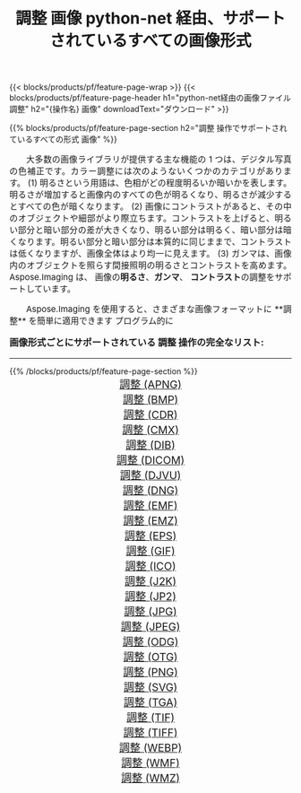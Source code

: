 ﻿---
title: 調整 画像 python-net 経由、サポートされているすべての画像形式 
weight: 3920
url: /ja/python-net/adjust/ 
lang: ja
langdirlevel: 2
locales: zh-hans,ja,it,ru,de,es,fr,nl,id,lt,pl,pt,vi,tr,ko,zh-hant,ar,hi,th,sv,cs,uk,he
description: Aspose.Imaging を使用すると、python-net 経由で簡単に 調整 イメージを作成できます
---

{{< blocks/products/pf/feature-page-wrap >}}
{{< blocks/products/pf/feature-page-header h1="python-net経由の画像ファイル調整" h2="{操作名} 画像" downloadText="ダウンロード" >}}


{{% blocks/products/pf/feature-page-section  h2="調整 操作でサポートされているすべての形式 画像" %}}
<p align="justify" style="text-indent:2em;font-size:15px;">
大多数の画像ライブラリが提供する主な機能の 1 つは、デジタル写真の色補正です。カラー調整には次のようないくつかのカテゴリがあります。 (1) 明るさという用語は、色相がどの程度明るいか暗いかを表します。明るさが増加すると画像内のすべての色が明るくなり、明るさが減少するとすべての色が暗くなります。 (2) 画像にコントラストがあると、その中のオブジェクトや細部がより際立ちます。コントラストを上げると、明るい部分と暗い部分の差が大きくなり、明るい部分は明るく、暗い部分は暗くなります。明るい部分と暗い部分は本質的に同じままで、コントラストは低くなりますが、画像全体はより均一に見えます。 (3) ガンマは、画像内のオブジェクトを照らす間接照明の明るさとコントラストを高めます。 Aspose.Imaging は、 画像の<b>明るさ</b>、<b>ガンマ</b>、 <b>コントラスト</b>の調整をサポートしています。
</p>
<p align="justify" style="text-indent:2em;font-size:15px;">
Aspose.Imaging を使用すると、さまざまな画像フォーマットに **調整** を簡単に適用できます プログラム的に
</p>
<h3 style="margin-top:16px;">
画像形式ごとにサポートされている 調整 操作の完全なリスト:
</h3>
<hr/>
{{% /blocks/products/pf/feature-page-section %}}
<div class="container-fluid productfamilypage bg-gray">
    <div class="convertypes bg-gray agp-content section">
        <div class="container">
		<div class="row other-converters" style="gap: 10px;font-size: 19px;text-align:center;">
		    <div class='col-md-3 other-converter remove-lp remove-rp'><a href="/imaging/ja/python-net/adjust/apng/" style="padding:15px;">調整 (APNG)</a></div><div class='col-md-3 other-converter remove-lp remove-rp'><a href="/imaging/ja/python-net/adjust/bmp/" style="padding:15px;">調整 (BMP)</a></div><div class='col-md-3 other-converter remove-lp remove-rp'><a href="/imaging/ja/python-net/adjust/cdr/" style="padding:15px;">調整 (CDR)</a></div><div class='col-md-3 other-converter remove-lp remove-rp'><a href="/imaging/ja/python-net/adjust/cmx/" style="padding:15px;">調整 (CMX)</a></div><div class='col-md-3 other-converter remove-lp remove-rp'><a href="/imaging/ja/python-net/adjust/dib/" style="padding:15px;">調整 (DIB)</a></div><div class='col-md-3 other-converter remove-lp remove-rp'><a href="/imaging/ja/python-net/adjust/dicom/" style="padding:15px;">調整 (DICOM)</a></div><div class='col-md-3 other-converter remove-lp remove-rp'><a href="/imaging/ja/python-net/adjust/djvu/" style="padding:15px;">調整 (DJVU)</a></div><div class='col-md-3 other-converter remove-lp remove-rp'><a href="/imaging/ja/python-net/adjust/dng/" style="padding:15px;">調整 (DNG)</a></div><div class='col-md-3 other-converter remove-lp remove-rp'><a href="/imaging/ja/python-net/adjust/emf/" style="padding:15px;">調整 (EMF)</a></div><div class='col-md-3 other-converter remove-lp remove-rp'><a href="/imaging/ja/python-net/adjust/emz/" style="padding:15px;">調整 (EMZ)</a></div><div class='col-md-3 other-converter remove-lp remove-rp'><a href="/imaging/ja/python-net/adjust/eps/" style="padding:15px;">調整 (EPS)</a></div><div class='col-md-3 other-converter remove-lp remove-rp'><a href="/imaging/ja/python-net/adjust/gif/" style="padding:15px;">調整 (GIF)</a></div><div class='col-md-3 other-converter remove-lp remove-rp'><a href="/imaging/ja/python-net/adjust/ico/" style="padding:15px;">調整 (ICO)</a></div><div class='col-md-3 other-converter remove-lp remove-rp'><a href="/imaging/ja/python-net/adjust/j2k/" style="padding:15px;">調整 (J2K)</a></div><div class='col-md-3 other-converter remove-lp remove-rp'><a href="/imaging/ja/python-net/adjust/jp2/" style="padding:15px;">調整 (JP2)</a></div><div class='col-md-3 other-converter remove-lp remove-rp'><a href="/imaging/ja/python-net/adjust/jpg/" style="padding:15px;">調整 (JPG)</a></div><div class='col-md-3 other-converter remove-lp remove-rp'><a href="/imaging/ja/python-net/adjust/jpeg/" style="padding:15px;">調整 (JPEG)</a></div><div class='col-md-3 other-converter remove-lp remove-rp'><a href="/imaging/ja/python-net/adjust/odg/" style="padding:15px;">調整 (ODG)</a></div><div class='col-md-3 other-converter remove-lp remove-rp'><a href="/imaging/ja/python-net/adjust/otg/" style="padding:15px;">調整 (OTG)</a></div><div class='col-md-3 other-converter remove-lp remove-rp'><a href="/imaging/ja/python-net/adjust/png/" style="padding:15px;">調整 (PNG)</a></div><div class='col-md-3 other-converter remove-lp remove-rp'><a href="/imaging/ja/python-net/adjust/svg/" style="padding:15px;">調整 (SVG)</a></div><div class='col-md-3 other-converter remove-lp remove-rp'><a href="/imaging/ja/python-net/adjust/tga/" style="padding:15px;">調整 (TGA)</a></div><div class='col-md-3 other-converter remove-lp remove-rp'><a href="/imaging/ja/python-net/adjust/tif/" style="padding:15px;">調整 (TIF)</a></div><div class='col-md-3 other-converter remove-lp remove-rp'><a href="/imaging/ja/python-net/adjust/tiff/" style="padding:15px;">調整 (TIFF)</a></div><div class='col-md-3 other-converter remove-lp remove-rp'><a href="/imaging/ja/python-net/adjust/webp/" style="padding:15px;">調整 (WEBP)</a></div><div class='col-md-3 other-converter remove-lp remove-rp'><a href="/imaging/ja/python-net/adjust/wmf/" style="padding:15px;">調整 (WMF)</a></div><div class='col-md-3 other-converter remove-lp remove-rp'><a href="/imaging/ja/python-net/adjust/wmz/" style="padding:15px;">調整 (WMZ)</a></div>
                </div>
        </div>
    </div>
</div>
<br/>
